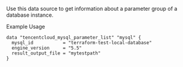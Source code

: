 Use this data source to get information about a parameter group of a database instance.

Example Usage

```hcl
data "tencentcloud_mysql_parameter_list" "mysql" {
  mysql_id           = "terraform-test-local-database"
  engine_version     = "5.5"
  result_output_file = "mytestpath"
}
```